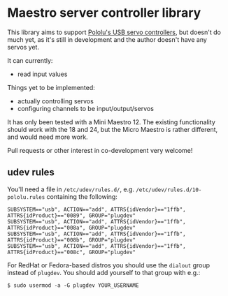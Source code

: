 # Maestro server controller library

This library aims to support [Pololu's USB servo
controllers](https://www.pololu.com/category/102/maestro-usb-servo-controllers), but doesn't do much yet, as it's still
in development and the author doesn't have any servos yet.

It can currently:

* read input values

Things yet to be implemented:

* actually controlling servos
* configuring channels to be input/output/servos

It has only been tested with a Mini Maestro 12. The existing functionality should work with the 18 and 24, but the Micro
Maestro is rather different, and would need more work.

Pull requests or other interest in co-development very welcome!

## udev rules

You'll need a file in `/etc/udev/rules.d/`, e.g. `/etc/udev/rules.d/10-pololu.rules` containing the following:

```udev
SUBSYSTEM=="usb", ACTION=="add", ATTRS{idVendor}=="1ffb", ATTRS{idProduct}=="0089", GROUP="plugdev"
SUBSYSTEM=="usb", ACTION=="add", ATTRS{idVendor}=="1ffb", ATTRS{idProduct}=="008a", GROUP="plugdev"
SUBSYSTEM=="usb", ACTION=="add", ATTRS{idVendor}=="1ffb", ATTRS{idProduct}=="008b", GROUP="plugdev"
SUBSYSTEM=="usb", ACTION=="add", ATTRS{idVendor}=="1ffb", ATTRS{idProduct}=="008c", GROUP="plugdev"
```

For RedHat or Fedora-based distros you should use the `dialout` group instead of `plugdev`. You should add yourself to
that group with e.g.:

```shell
$ sudo usermod -a -G plugdev YOUR_USERNAME
```
